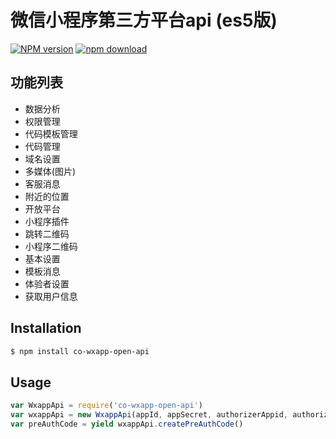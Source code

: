 微信小程序第三方平台api (es5版)
===========

[![NPM version][npm-image]][npm-url]
[![npm download][download-image]][download-url]

[npm-image]: https://img.shields.io/npm/v/co-wxapp-open-api.svg?style=flat-square
[npm-url]: https://npmjs.org/package/co-wxapp-open-api
[download-image]: https://img.shields.io/npm/dm/co-wxapp-open-api.svg?style=flat-square
[download-url]: https://npmjs.org/package/co-wxapp-open-api

## 功能列表
- 数据分析
- 权限管理
- 代码模板管理
- 代码管理
- 域名设置
- 多媒体(图片)
- 客服消息
- 附近的位置
- 开放平台
- 小程序插件
- 跳转二维码
- 小程序二维码
- 基本设置
- 模板消息
- 体验者设置
- 获取用户信息


## Installation

```sh
$ npm install co-wxapp-open-api
```

## Usage
```js
var WxappApi = require('co-wxapp-open-api')
var wxappApi = new WxappApi(appId, appSecret, authorizerAppid, authorizerRefreshToken, ticket)
var preAuthCode = yield wxappApi.createPreAuthCode()
```
